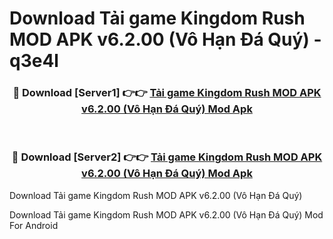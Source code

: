# Download Tải game Kingdom Rush MOD APK v6.2.00 (Vô Hạn Đá Quý) - q3e4l


<div align="center">
<h3>🔴 Download [Server1] 👉👉 <a href="https://apk-comot.site?title=Tải_game_Kingdom_Rush_MOD_APK_v6.2.00_(Vô_Hạn_Đá_Quý)">Tải game Kingdom Rush MOD APK v6.2.00 (Vô Hạn Đá Quý) Mod Apk</a></h3><br>
<h3>🔴 Download [Server2] 👉👉 <a href="https://apk-comot.site?title=Tải_game_Kingdom_Rush_MOD_APK_v6.2.00_(Vô_Hạn_Đá_Quý)">Tải game Kingdom Rush MOD APK v6.2.00 (Vô Hạn Đá Quý) Mod Apk</a></h3>
</div>



Download Tải game Kingdom Rush MOD APK v6.2.00 (Vô Hạn Đá Quý) 

Download Tải game Kingdom Rush MOD APK v6.2.00 (Vô Hạn Đá Quý) Mod For Android